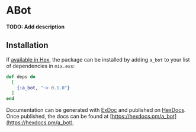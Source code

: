 # ABot

**TODO: Add description**

## Installation

If [available in Hex](https://hex.pm/docs/publish), the package can be installed
by adding `a_bot` to your list of dependencies in `mix.exs`:

```elixir
def deps do
  [
    {:a_bot, "~> 0.1.0"}
  ]
end
```

Documentation can be generated with [ExDoc](https://github.com/elixir-lang/ex_doc)
and published on [HexDocs](https://hexdocs.pm). Once published, the docs can
be found at [https://hexdocs.pm/a_bot](https://hexdocs.pm/a_bot).

